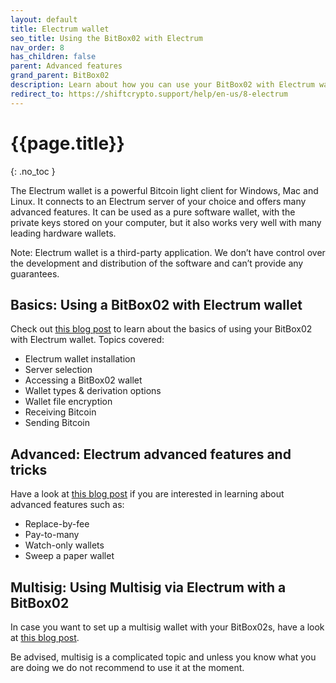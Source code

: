 ```yaml
---
layout: default
title: Electrum wallet
seo_title: Using the BitBox02 with Electrum
nav_order: 8
has_children: false
parent: Advanced features
grand_parent: BitBox02
description: Learn about how you can use your BitBox02 with Electrum wallet.
redirect_to: https://shiftcrypto.support/help/en-us/8-electrum
---
```

# {{page.title}}
{: .no_toc }

The Electrum wallet is a powerful Bitcoin light client for Windows, Mac and Linux. It connects to an Electrum server of your choice and offers many advanced features. It can be used as a pure software wallet, with the private keys stored on your computer, but it also works very well with many leading hardware wallets.

Note: Electrum wallet is a third-party application. We don’t have control over the development and distribution of the software and can’t provide any guarantees.

## Basics: Using a BitBox02 with Electrum wallet
Check out <a target="_blank" href="https://shiftcrypto.ch/blog/bitbox02-with-electrum-wallet/">this blog post</a> to learn about the basics of using your BitBox02 with Electrum wallet. Topics covered:
- Electrum wallet installation
- Server selection
- Accessing a BitBox02 wallet
- Wallet types & derivation options
- Wallet file encryption
- Receiving Bitcoin
- Sending Bitcoin

## Advanced: Electrum advanced features and tricks
Have a look at <a target="_blank" href="https://shiftcrypto.ch/blog/bitbox02-advanced-electrum-tricks/">this blog post</a> if you are interested in learning about advanced features such as:
- Replace-by-fee
- Pay-to-many
- Watch-only wallets
- Sweep a paper wallet

## Multisig: Using Multisig via Electrum with a BitBox02
In case you want to set up a multisig wallet with your BitBox02s, have a look at <a target="_blank" href="https://shiftcrypto.ch/blog/bitbox02-electrum-bitcoin-multisig/">this blog post</a>.

Be advised, multisig is a complicated topic and unless you know what you are doing we do not recommend to use it at the moment.
